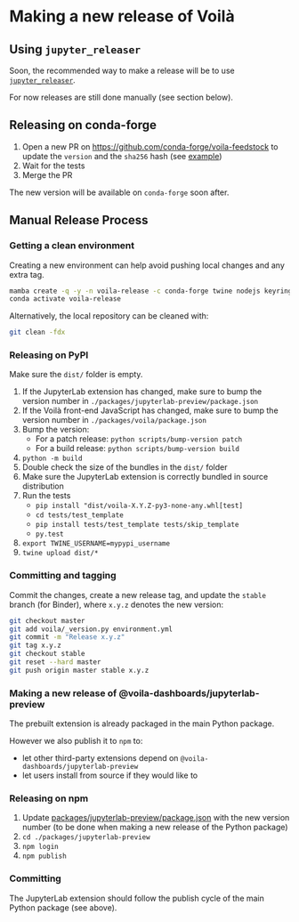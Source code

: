 # Making a new release of Voilà

## Using `jupyter_releaser`

Soon, the recommended way to make a release will be to use [`jupyter_releaser`](https://github.com/jupyter-server/jupyter_releaser#typical-workflow).

For now releases are still done manually (see section below).

## Releasing on conda-forge

1. Open a new PR on https://github.com/conda-forge/voila-feedstock to update the `version` and the `sha256` hash (see [example](https://github.com/conda-forge/voila-feedstock/pull/23/files))
2. Wait for the tests
3. Merge the PR

The new version will be available on `conda-forge` soon after.

## Manual Release Process

### Getting a clean environment

Creating a new environment can help avoid pushing local changes and any extra tag.

```bash
mamba create -q -y -n voila-release -c conda-forge twine nodejs keyring pip matplotlib tornado jupyter-packaging jupyterlab build
conda activate voila-release
```

Alternatively, the local repository can be cleaned with:

```bash
git clean -fdx
```

### Releasing on PyPI

Make sure the `dist/` folder is empty.

1. If the JupyterLab extension has changed, make sure to bump the version number in `./packages/jupyterlab-preview/package.json`
2. If the Voilà front-end JavaScript has changed, make sure to bump the version number in `./packages/voila/package.json`
3. Bump the version:
   - For a patch release: `python scripts/bump-version patch`
   - For a build release: `python scripts/bump-version build`
4. `python -m build`
5. Double check the size of the bundles in the `dist/` folder
6. Make sure the JupyterLab extension is correctly bundled in source distribution
7. Run the tests
   - `pip install "dist/voila-X.Y.Z-py3-none-any.whl[test]`
   - `cd tests/test_template`
   - `pip install tests/test_template tests/skip_template`
   - `py.test`
8. `export TWINE_USERNAME=mypypi_username`
9. `twine upload dist/*`

### Committing and tagging

Commit the changes, create a new release tag, and update the `stable` branch (for Binder), where `x.y.z` denotes the new version:

```bash
git checkout master
git add voila/_version.py environment.yml
git commit -m "Release x.y.z"
git tag x.y.z
git checkout stable
git reset --hard master
git push origin master stable x.y.z
```

### Making a new release of @voila-dashboards/jupyterlab-preview

The prebuilt extension is already packaged in the main Python package.

However we also publish it to `npm` to:

- let other third-party extensions depend on `@voila-dashboards/jupyterlab-preview`
- let users install from source if they would like to

### Releasing on npm

1. Update [packages/jupyterlab-preview/package.json](./packages/jupyterlab-preview/package.json) with the new version number (to be done when making a new release of the Python package)
2. `cd ./packages/jupyterlab-preview`
3. `npm login`
4. `npm publish`

### Committing

The JupyterLab extension should follow the publish cycle of the main Python package (see above).

